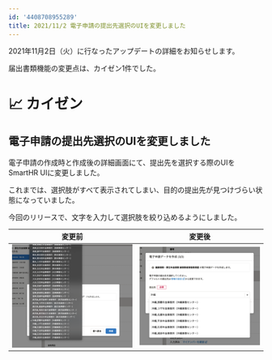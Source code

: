 ```yaml
---
id: '4408708955289'
title: 2021/11/2 電子申請の提出先選択のUIを変更しました
---
```

2021年11月2日（火）に行なったアップデートの詳細をお知らせします。

届出書類機能の変更点は、カイゼン1件でした。

# 📈 カイゼン

## 電子申請の提出先選択のUIを変更しました

電子申請の作成時と作成後の詳細画面にて、提出先を選択する際のUIをSmartHR UIに変更しました。

これまでは、選択肢がすべて表示されてしまい、目的の提出先が見つけづらい状態になっていました。

今回のリリースで、文字を入力して選択肢を絞り込めるようにしました。

| 変更前 | 変更後 |
| --- | --- |
| ![](./mceclip1.png) | ![](./mceclip0.png) |
